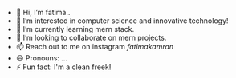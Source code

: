 - 👋 Hi, I’m fatima..
- 👀 I’m interested in computer science and innovative technology!
- 🌱 I’m currently learning  mern stack.
- 💞️ I’m looking to collaborate on mern projects.
- 📫  Reach out to me  on instagram  _fatimakamran_
- 😄 Pronouns: ...
- ⚡ Fun fact: I'm a clean freek!

<!---
fatimakamran540/fatimakamran540 is a ✨ special ✨ repository because its `README.md` (this file) appears on your GitHub profile.
You can click the Preview link to take a look at your changes.
--->
